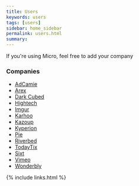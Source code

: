 ```yaml
---
title: Users
keywords: users
tags: [users]
sidebar: home_sidebar
permalink: users.html
summary: 
---
```


If you're using Micro, feel free to add your company

### Companies

- [AdCamie](http://adcamie.com/)
- [Arex](https://arex.io/)
- [Dark Cubed](http://darkcubed.com)
- [Hightech](https://hightech.fm/)
- [Imgur](https://imgur.com/)
- [Karhoo](https://karhoo.com/)
- [Kazoup](http://www.kazoup.com)
- [Kyperion](https://kyperion.com)
- [Pie](http://pie.io/)
- [Riverbed](https://www.riverbed.com/gb/)
- [TodayTix](https://www.todaytix.com/)
- [Sixt](https://www.sixt.com)
- [Vimeo](https://vimeo.com/)
- [Wonderbly](https://www.wonderbly.com/)

{% include links.html %}
